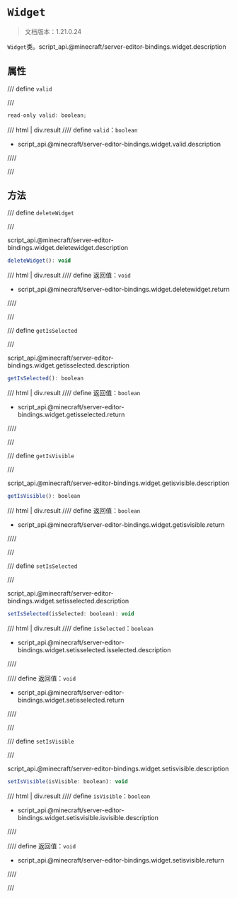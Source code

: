 # `Widget`

> 文档版本：1.21.0.24

`Widget`类。script_api.@minecraft/server-editor-bindings.widget.description

## 属性

/// define
`valid`


///

```js
read-only valid: boolean;
```

/// html | div.result
//// define
`valid`：`boolean`

- script_api.@minecraft/server-editor-bindings.widget.valid.description


////

///


## 方法

/// define
`deleteWidget`


///

script_api.@minecraft/server-editor-bindings.widget.deletewidget.description

```js
deleteWidget(): void
```

/// html | div.result
//// define
返回值：`void`

- script_api.@minecraft/server-editor-bindings.widget.deletewidget.return


////

///


/// define
`getIsSelected`


///

script_api.@minecraft/server-editor-bindings.widget.getisselected.description

```js
getIsSelected(): boolean
```

/// html | div.result
//// define
返回值：`boolean`

- script_api.@minecraft/server-editor-bindings.widget.getisselected.return


////

///


/// define
`getIsVisible`


///

script_api.@minecraft/server-editor-bindings.widget.getisvisible.description

```js
getIsVisible(): boolean
```

/// html | div.result
//// define
返回值：`boolean`

- script_api.@minecraft/server-editor-bindings.widget.getisvisible.return


////

///


/// define
`setIsSelected`


///

script_api.@minecraft/server-editor-bindings.widget.setisselected.description

```js
setIsSelected(isSelected: boolean): void
```

/// html | div.result
//// define
`isSelected`：`boolean`

- script_api.@minecraft/server-editor-bindings.widget.setisselected.isselected.description


////

//// define
返回值：`void`

- script_api.@minecraft/server-editor-bindings.widget.setisselected.return


////

///


/// define
`setIsVisible`


///

script_api.@minecraft/server-editor-bindings.widget.setisvisible.description

```js
setIsVisible(isVisible: boolean): void
```

/// html | div.result
//// define
`isVisible`：`boolean`

- script_api.@minecraft/server-editor-bindings.widget.setisvisible.isvisible.description


////

//// define
返回值：`void`

- script_api.@minecraft/server-editor-bindings.widget.setisvisible.return


////

///

